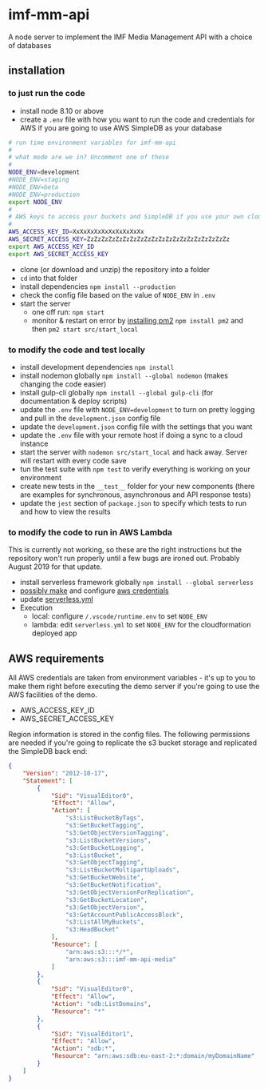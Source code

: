 # imf-mm-api

A node server to implement the IMF Media Management API with a choice of databases

## installation

### to just run the code

* install node 8.10 or above
* create a `.env` file with how you want to run the code and credentials for AWS  if you
  are going to use AWS SimpleDB as your database

```bash
# run time environment variables for imf-mm-api
#
# what mode are we in? Uncomment one of these
#
NODE_ENV=development
#NODE_ENV=staging
#NODE_ENV=beta
#NODE_ENV=production
export NODE_ENV
#
# AWS keys to access your buckets and SimpleDB if you use your own cloud AWS SimpleDB database
#
AWS_ACCESS_KEY_ID=XxXxXxXxXxXxXxXxXxXx
AWS_SECRET_ACCESS_KEY=ZzZzZzZzZzZzZzZzZzZzZzZzZzZzZzZzZzZzZzZz
export AWS_ACCESS_KEY_ID
export AWS_SECRET_ACCESS_KEY
```

* clone (or download and unzip) the repository into a folder
* `cd` into that folder
* install dependencies `npm install --production`
* check the config file based on the value of `NODE_ENV` in `.env`
* start the server
  * one off run: `npm start`
  * monitor & restart on error by [installing pm2](https://pm2.io/doc/)
   `npm install pm2` and then `pm2 start src/start_local`

### to modify the code and test locally

* install development dependencies `npm install`
* install nodemon globally `npm install --global nodemon` (makes changing the code easier)
* install gulp-cli globally `npm install --global gulp-cli` (for documentation & deploy scripts)
* update the `.env` file with `NODE_ENV=development` to turn on pretty logging and pull in the `development.json` config file
* update the `development.json` config file with the settings that you want
* update the `.env` file with your remote host if doing a sync to a cloud instance
* start the server with `nodemon src/start_local` and hack away. Server will restart with every code save
* tun the test suite with `npm test` to verify everything is working on your environment
* create new tests in the `__test__` folder for your new components (there are examples for synchronous, asynchronous and API response tests)
* update the `jest` section of `package.json` to specify which tests to run and how to view the results

### to modify the code to run in AWS Lambda

This is currently not working, so these are the right instructions but the repository won't run
properly until a few bugs are ironed out. Probably August 2019 for that update.

* install serverless framework globally `npm install --global serverless`
* [possibly make](https://serverless.com/framework/docs/providers/aws/guide/credentials/#aws---credentials)
  and configure [aws credentials](https://serverless.com/framework/docs/providers/aws/cli-reference/config-credentials/)
* update [serverless.yml](https://serverless.com/framework/docs/providers/aws/guide/serverless.yml/)
* Execution
  * local: configure `/.vscode/runtime.env` to set `NODE_ENV`
  * lambda: edit `serverless.yml` to set `NODE_ENV` for the cloudformation deployed app

## AWS requirements

All AWS credentials are taken from environment variables - it's up to you to make them right before
executing the demo server if you're going to use the AWS facilities of the demo.

* AWS_ACCESS_KEY_ID
* AWS_SECRET_ACCESS_KEY

Region information is stored in the config files. The following permissions are needed if you're going
to replicate the s3 bucket storage and replicated the SimpleDB back end:

```json
{
    "Version": "2012-10-17",
    "Statement": [
        {
            "Sid": "VisualEditor0",
            "Effect": "Allow",
            "Action": [
                "s3:ListBucketByTags",
                "s3:GetBucketTagging",
                "s3:GetObjectVersionTagging",
                "s3:ListBucketVersions",
                "s3:GetBucketLogging",
                "s3:ListBucket",
                "s3:GetObjectTagging",
                "s3:ListBucketMultipartUploads",
                "s3:GetBucketWebsite",
                "s3:GetBucketNotification",
                "s3:GetObjectVersionForReplication",
                "s3:GetBucketLocation",
                "s3:GetObjectVersion",
                "s3:GetAccountPublicAccessBlock",
                "s3:ListAllMyBuckets",
                "s3:HeadBucket"
            ],
            "Resource": [
                "arn:aws:s3:::*/*",
                "arn:aws:s3:::imf-mm-api-media"
            ]
        },
        {
            "Sid": "VisualEditor0",
            "Effect": "Allow",
            "Action": "sdb:ListDomains",
            "Resource": "*"
        },
        {
            "Sid": "VisualEditor1",
            "Effect": "Allow",
            "Action": "sdb:*",
            "Resource": "arn:aws:sdb:eu-east-2:*:domain/myDomainName"
        }
    ]
}
```

